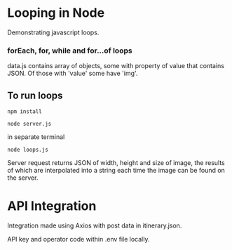 # Looping in Node

Demonstrating javascript loops. 

### forEach, for, while and for...of loops

data.js contains array of objects, some with property of value that contains JSON.
Of those with 'value' some have 'img'. 


## To run loops

```
npm install
```

```
node server.js
```
in separate terminal 
```
node loops.js
```

Server request returns JSON of width, height and size of image, the results of which are interpolated into a string each time the image can be found on the server. 

# API Integration

Integration made using Axios with post data in itinerary.json.

API key and operator code within .env file locally.
